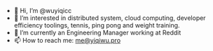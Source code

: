 - 👋 Hi, I’m @wuyiqicc
- 👀 I’m interested in distributed system, cloud computing, developer efficiency toolings, tennis, ping pong and weight training. 
- 🌱 I’m currently an Engineering Manager working at Reddit
- 📫 How to reach me: me@yiqiwu.pro

<!---
wuyiqicc/wuyiqicc is a ✨ special ✨ repository because its `README.md` (this file) appears on your GitHub profile.
You can click the Preview link to take a look at your changes.
--->
